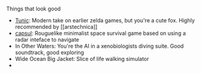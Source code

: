 Things that look good
- [Tunic](http://www.tunicgame.com/): Modern take on earlier zelda games, but you're a cute fox. Highly recommended by [[arstechnica]]
- [capsul](https://finji.co/games/capsule/): Rouguelike minimalist space survival game based on using a radar inteface to navigate
- In Other Waters: You're the AI in a xenobiologists diving suite. Good soundtrack, good exploring
- Wide Ocean Big Jacket: Slice of life walking simulator
- 